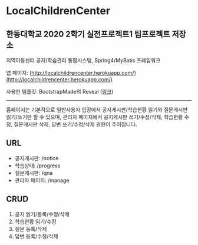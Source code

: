 # LocalChildrenCenter 
## 한동대학교 2020 2학기 실전프로젝트1 팀프로젝트 저장소

지역아동센터 공지/학습관리 통합시스템, Spring4/MyBatis 프레임워크

앱 페이지: [http://localchildrencenter.herokuapp.com/](http://localchildrencenter.herokuapp.com/)

사용한 템플릿: BootstrapMade의 Reveal ([링크](https://bootstrapmade.com/reveal-bootstrap-corporate-template/))

---

홈페이지는 기본적으로 일반사용자 입장에서 공지게시판/학습현황 읽기와 질문게시판 읽기/쓰기만 할 수 있으며, 관리자 페이지에서 공지게시판 쓰기/수정/삭제, 학습현황 수정, 질문게시판 삭제, 답변 쓰기/수정/삭제 권한이 주어집니다. 

## URL 
- 공지게시판: /notice
- 학습상태: /progress
- 질문게시판: /qna
- 관리자 페이지: /manage

## CRUD 
1. 공지 읽기/등록/수정/삭제 
2. 학습현황 읽기/수정 
3. 질문 등록/삭제
4. 답변 등록/수정/삭제
